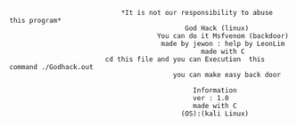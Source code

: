 
                                *It is not our responsibility to abuse this program*   
                                                God Hack (linux)
                                         You can do it Msfvenom (backdoor)
                                          made by jewon : help by LeonLim 
                                                    made with C
                            cd this file and you can Execution  this command ./Godhack.out
                                             you can make easy back door 
                                
                                                  Information
                                                  ver : 1.0 
                                                  made with C
                                               (OS):(kali Linux)
                                               
                                               
                                      
